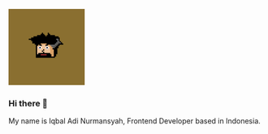 <p align="left">
  <img src="https://raw.githubusercontent.com/iqbaladinur/ostryan-repo/master/assets/teams/iqbal.gif" width="150">
</P>

### Hi there 👋

My name is Iqbal Adi Nurmansyah, Frontend Developer based in Indonesia.
